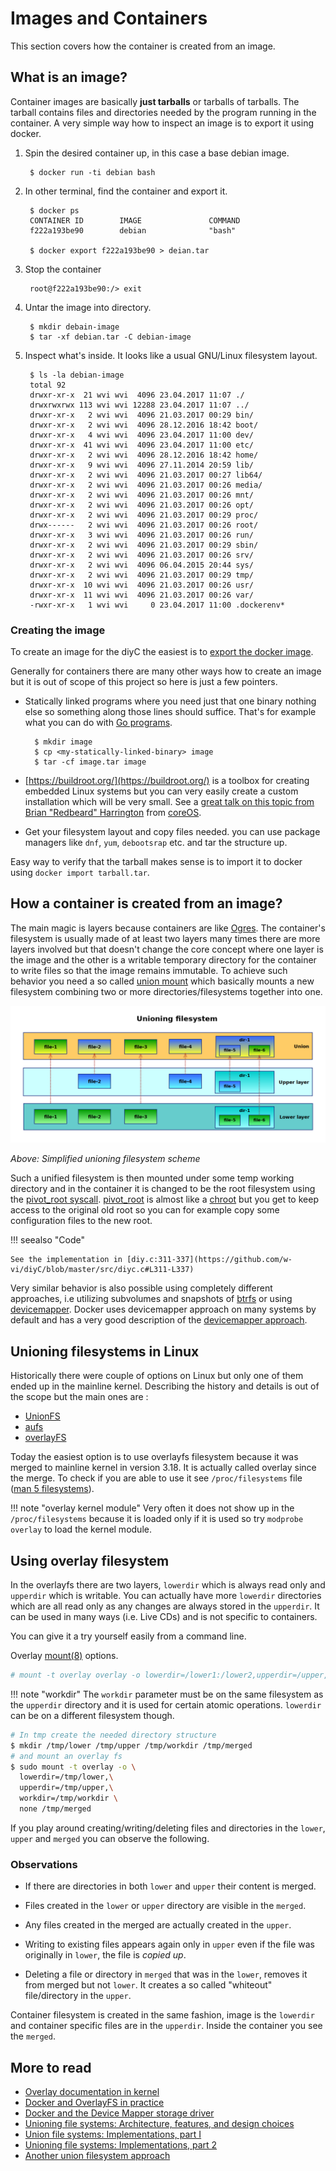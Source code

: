 # Images and Containers

This section covers how the container is created from an image.

## What is an image?

Container images are basically **just tarballs** or tarballs of
tarballs. The tarball contains files and directories needed by the
program running in the container. A very simple way
how to inspect an image is to export it using docker.

1. Spin the desired container up, in this case a base debian image.

        $ docker run -ti debian bash


2. In other terminal, find the container and export it.

        $ docker ps
        CONTAINER ID        IMAGE               COMMAND
        f222a193be90        debian              "bash"

        $ docker export f222a193be90 > deian.tar

3. Stop the container


        root@f222a193be90:/> exit


4. Untar the image into directory.


        $ mkdir debain-image
        $ tar -xf debian.tar -C debian-image


5. Inspect what's inside. It looks like a usual GNU/Linux filesystem layout.


        $ ls -la debian-image
        total 92
        drwxr-xr-x  21 wvi wvi  4096 23.04.2017 11:07 ./
        drwxrwxrwx 113 wvi wvi 12288 23.04.2017 11:07 ../
        drwxr-xr-x   2 wvi wvi  4096 21.03.2017 00:29 bin/
        drwxr-xr-x   2 wvi wvi  4096 28.12.2016 18:42 boot/
        drwxr-xr-x   4 wvi wvi  4096 23.04.2017 11:00 dev/
        drwxr-xr-x  41 wvi wvi  4096 23.04.2017 11:00 etc/
        drwxr-xr-x   2 wvi wvi  4096 28.12.2016 18:42 home/
        drwxr-xr-x   9 wvi wvi  4096 27.11.2014 20:59 lib/
        drwxr-xr-x   2 wvi wvi  4096 21.03.2017 00:27 lib64/
        drwxr-xr-x   2 wvi wvi  4096 21.03.2017 00:26 media/
        drwxr-xr-x   2 wvi wvi  4096 21.03.2017 00:26 mnt/
        drwxr-xr-x   2 wvi wvi  4096 21.03.2017 00:26 opt/
        drwxr-xr-x   2 wvi wvi  4096 21.03.2017 00:29 proc/
        drwx------   2 wvi wvi  4096 21.03.2017 00:26 root/
        drwxr-xr-x   3 wvi wvi  4096 21.03.2017 00:26 run/
        drwxr-xr-x   2 wvi wvi  4096 21.03.2017 00:29 sbin/
        drwxr-xr-x   2 wvi wvi  4096 21.03.2017 00:26 srv/
        drwxr-xr-x   2 wvi wvi  4096 06.04.2015 20:44 sys/
        drwxr-xr-x   2 wvi wvi  4096 21.03.2017 00:29 tmp/
        drwxr-xr-x  10 wvi wvi  4096 21.03.2017 00:26 usr/
        drwxr-xr-x  11 wvi wvi  4096 21.03.2017 00:26 var/
        -rwxr-xr-x   1 wvi wvi     0 23.04.2017 11:00 .dockerenv*
   


### Creating the image

To create an image for the diyC the easiest is to [export the docker
image](diyc/usage.md#example-get-a-container-running).

Generally for containers there are many other ways how to create an
image but it is out of scope of this project so here is just a few
pointers.

- Statically linked programs where you need just that one binary
  nothing else so something along those lines should suffice. That's
  for example what you can do with [Go programs](https://golang.org/).
  
        $ mkdir image
        $ cp <my-statically-linked-binary> image
        $ tar -cf image.tar image


- [https://buildroot.org/](https://buildroot.org/) is a toolbox for
  creating embedded Linux systems but you can very easily create a
  custom installation which will be very small. See a
  [great talk on this topic from Brian "Redbeard" Harrington](https://youtu.be/gMpldbcMHuI?t=419) from
  [coreOS](https://coreos.com/).

  
- Get your filesystem layout and copy files needed. you can use
  package managers like `dnf`, `yum`, `debootsrap` etc. and tar the
  structure up.


Easy way to verify that the tarball makes sense is to import it to docker
using `docker import tarball.tar`.


## How a container is created from an image?

The main magic is layers because containers are
like [Ogres](https://www.youtube.com/watch?v=_bMcXVe8zIs). The
container's filesystem is usually made of at least two layers many
times there are more layers involved but that doesn't change the core
concept where one layer is the image and the other is a writable
temporary directory for the container to write files so that the image
remains immutable. To achieve such behavior you need a so
called [union mount](https://en.wikipedia.org/wiki/Union_mount) which
basically mounts a new filesystem combining two or more
directories/filesystems together into one.


![Unioning filesystem simplified](img/unionfs.png)

*Above: Simplified unioning filesystem scheme*

Such a unified filesystem is then mounted under some temp working directory
and in the container it is changed to be the root
filesystem using the
[pivot_root syscall](http://man7.org/linux/man-pages/man2/pivot_root.2.html).
[pivot_root](http://man7.org/linux/man-pages/man2/pivot_root.2.html)
is almost like
a [chroot](http://man7.org/linux/man-pages/man2/chroot.2.html) but you
get to keep access to the original old root so you can for example
copy some configuration files to the new root.

!!! seealso "Code"

    See the implementation in [diy.c:311-337](https://github.com/w-vi/diyC/blob/master/src/diyc.c#L311-L337)

Very similar behavior is also possible using completely different
approaches, i.e utilizing subvolumes and snapshots
of [btrfs](https://en.wikipedia.org/wiki/Btrfs) or
using [devicemapper](https://en.wikipedia.org/wiki/Device_mapper). Docker
uses devicemapper approach on many systems by default and has a very
good description of the 
[devicemapper approach](https://docs.docker.com/engine/userguide/storagedriver/device-mapper-driver/).


## Unioning filesystems in Linux

Historically there were couple of options on Linux but only one of
them ended up in the mainline kernel. Describing the history and
details is out of the scope but the main ones are :

- [UnionFS](http://unionfs.filesystems.org/)
- [aufs](http://aufs.sourceforge.net/)
- [overlayFS](https://www.kernel.org/doc/Documentation/filesystems/overlayfs.txt)

Today the easiest option is to use overlayfs filesystem because it
was merged to mainline kernel in version 3.18. It is actually called
overlay since the merge. To check if you are able to use it see
`/proc/filesystems` file ([man 5 filesystems](http://man7.org/linux/man-pages/man5/fs.5.html)).

!!! note "overlay kernel module" 
    Very often it does not show up in the `/proc/filesystems` because
    it is loaded only if it is used so try `modprobe overlay` to load the kernel module.


## Using overlay filesystem

In the overlayfs there are two layers, `lowerdir` which is
always read only and `upperdir` which is writable. You can actually have
more `lowerdir` directories which are all read only as any changes are
always stored in the `upperdir`. It can be used in many ways
(i.e. Live CDs) and is not specific to containers.

You can give it a try yourself easily from a command line.


Overlay [mount(8)](http://man7.org/linux/man-pages/man8/mount.8.html) options.
```bash
# mount -t overlay overlay -o lowerdir=/lower1:/lower2,upperdir=/upper,workdir=/work /merged
```

!!! note "workdir"
    The `workdir` parameter must be on the same filesystem as the
    `upperdir` directory and it is used for certain atomic
    operations. `lowerdir` can be on a different filesystem though.


```bash 
# In tmp create the needed directory structure
$ mkdir /tmp/lower /tmp/upper /tmp/workdir /tmp/merged
# and mount an overlay fs
$ sudo mount -t overlay -o \
  lowerdir=/tmp/lower,\
  upperdir=/tmp/upper,\
  workdir=/tmp/workdir \
  none /tmp/merged
```

If you play around creating/writing/deleting files and directories in
the `lower`, `upper` and  `merged` you can observe the following.

### Observations

- If there are directories in both `lower` and `upper` their content
  is merged.
  
- Files created in the `lower` or `upper` directory are visible in the
  `merged`.
  
- Any files created in the merged are actually created in the `upper`.

- Writing to existing files appears again only in `upper` even if the
  file was originally in `lower`, the file is *copied up*.
  
- Deleting a file or directory in `merged` that was in the `lower`,
  removes it from merged but not `lower`. It creates a so called
  "whiteout" file/directory in the `upper`.


Container filesystem is created in the same fashion, image is the
`lowerdir` and container specific files are in the `upperdir`. Inside the
container you see the `merged`.


## More to read

- [Overlay documentation in kernel](https://www.kernel.org/doc/Documentation/filesystems/overlayfs.txt)
- [Docker and OverlayFS in practice](https://docs.docker.com/engine/userguide/storagedriver/overlayfs-driver/)
- [Docker and the Device Mapper storage driver](https://docs.docker.com/engine/userguide/storagedriver/device-mapper-driver/)
- [Unioning file systems: Architecture, features, and design choices](https://lwn.net/Articles/324291/)
- [Union file systems: Implementations, part I](https://lwn.net/Articles/325369/)
- [Unioning file systems: Implementations, part 2](https://lwn.net/Articles/327738/)
- [Another union filesystem approach](https://lwn.net/Articles/403012/)
  
